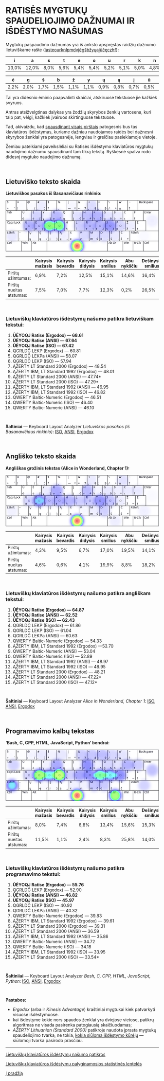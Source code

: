 
# RATISĖS MYGTUKŲ SPAUDELIOJIMO DAŽNUMAI IR IŠDĖSTYMO NAŠUMAS

Mygtukų paspaudimo dažnumas yra iš anksto apspręstas raidžių dažnumo lietuviškame rašte ([iasteourknlpmdvjėgšbžyųąįūčęczhf](lt-raidziu-daznumas.txt)):

|  i  |  a  |  s  |  t  |  e  |  o  |  u  |  r  |  k  |  n  |  l  |  p  |  m  |  d  |  v  |  j  |
|-----|-----|-----|-----|-----|-----|-----|-----|-----|-----|-----|-----|-----|-----|-----|-----|
|13,0%|12,0%| 8,0%| 5,6%| 5,4%| 5,4%| 5,2%| 5,1%| 5,0%| 4,8%| 3,2%| 3,0%| 3,0%| 2,7%| 2,5%| 2,2%|

|  ė  |  g  |  š  |  b  |  ž  |  y  |  ų  |  ą  |  į  |  ū  |  č  |  ę  |  c  |  z  |  h  |  f  |
|-----|-----|-----|-----|-----|-----|-----|-----|-----|-----|-----|-----|-----|-----|-----|-----|
| 2,2%| 2,0%| 1,7%| 1,5%| 1,1%| 1,1%| 0,9%| 0,8%| 0,7%| 0,5%| 0,4%| 0,4%| 0,2%| 0,2%| 0,1%| 0,1%|

Tai yra didesnio ėminio paapvalinti skaičiai, atskiruose tekstuose jie kažkiek svyruos.

Antras atsižvelgtinas dalykas yra žodžių skyrybos ženklų vartosena, kuri taip pat, vėlgi, kažkiek įvairuos skirtinguose tekstuose.

Tad, akivaizdu, kad [spausdinant visais pirštais](spausdinimo-visais-pirstais-tvarka.md) patogesnis bus tas klaviatūros išdėstymas, kuriame dažniau naudojamos raidės bei dažnesni skyrybos ženklai yra patogesnėje, lengviau ir greičiau pasiekiamoje vietoje.

Žemiau pateikiami paveikslėliai su Ratisės išdėstymo klaviatūros mygtukų naudojimo dažnumu spausdinant tam tikrą tekstą. Ryškesnė spalva rodo didesnį mygtuko naudojimo dažnumą.

<br>

## Lietuviško teksto skaida

__Lietuviškos pasakos iš Basanavičiaus rinkinio:__

![Mygtukų naudojimas Ratisės išdėstyme renkant lietuvišką tekstą](images/ratises-mygtuku-naudojimas.png)

||Kairysis mažasis|Kairysis bevardis|Kairysis didysis|Kairysis smilius|Abu nykščiu|Dešinysis smilius|Dešinysis didysis|Dešinysis bevardis|Dešinysis mažasis|
|------------------------|----------|-----------|----------|----------|--------|----------|----------|-----------|----------|
|    Pirštų užimtumas:   |   6,9%   |   7,2%    |   12,5%  |   15,1%  |  14,6% |   16,4%  |   12,4%  |    8,8%   |   6,3%   |
|Pirštų nueitas atstumas:|   7,5%   |   7,0%    |    7,7%  |   12,3%  |   0,2% |   26,5%  |   20,9%  |    5,9%   |  12,0%   |

<br>

### Lietuviškų klaviatūros išdėstymų našumo patikra lietuviškam tekstui:

   1. __ŪĖYOQJ Ratise (Ergodox) — 68.61__
   2. __ŪĖYOQJ Ratise (ANSI) — 67.64__
   3. __ŪĖYOQJ Ratise (ISO) — 67.42__
   4. QGRLDČ LEKP (Ergodox) — 60.81
   5. QGRLDČ LEKPa (ANSI) — 58.07
   6. QGRLDČ LEKP (ISO) — 57.94
   7. ĄŽERTY LT Standard 2000 (Ergodox) — 48.54
   8. ĄŽERTY IBM, LT Standard 1992 (Ergodox) — 48.01
   9. ĄŽERTY LT Standard 2000 (ANSI) — 47.74*
   10. ĄŽERTY LT Standard 2000 (ISO) — 47.29*
   11. ĄŽERTY IBM, LT Standard 1992 (ANSI) — 46.95
   12. ĄŽERTY IBM, LT Standard 1992 (ISO) — 46.82
   13. QWERTY Baltic-Numeric (Ergodox) — 46.51
   14. QWERTY Baltic-Numeric (ISO) — 46.40
   15. QWERTY Baltic-Numeric (ANSI) — 46.10

<br>

__Šaltiniai__ — Keyboard Layout Analyzer _Lietuviškos pasakos (iš Basanavičiaus rinkinio)_: [ISO](http://patorjk.com/keyboard-layout-analyzer/#/load/STk23sfB), [ANSI](http://patorjk.com/keyboard-layout-analyzer/#/load/rQDGFz81), [Ergodox](http://patorjk.com/keyboard-layout-analyzer/#/load/j3vlH9WZ)

<br>

## Angliško teksto skaida

__Angliškas grožinis tekstas (Alice in Wonderland, Chapter 1):__

![Mygtukų naudojimas Ratisės išdėstyme renkant anglišką tekstą](images/ratises-mygtuku-naudojimas-angliskas.png)

||Kairysis mažasis|Kairysis bevardis|Kairysis didysis|Kairysis smilius|Abu nykščiu|Dešinysis smilius|Dešinysis didysis|Dešinysis bevardis|Dešinysis mažasis|
|------------------------|----------|-----------|----------|----------|--------|----------|----------|-----------|----------|
|    Pirštų užimtumas:   |   4,3%   |   9,5%    |    6,7%  |   17,0%  |  19,5% |   14,1%  |   13,1%  |    6,3%   |   9,4%   |
|Pirštų nueitas atstumas:|   4,6%   |   0,6%    |    4,1%  |   19,9%  |   8,8% |   18,2%  |   13,9%  |    4,0%   |  25,8%   |

<br>

### Lietuviškų klaviatūros išdėstymų našumo patikra angliškam tekstui:

   1. __ŪĖYOQJ Ratise (Ergodox) — 64.87__
   2. __ŪĖYOQJ Ratise (ANSI) — 62.52__
   3. __ŪĖYOQJ Ratise (ISO) — 62.43__
   4. QGRLDČ LEKP (Ergodox) — 61.86
   5. QGRLDČ LEKP (ISO) — 61.04
   6. QGRLDČ LEKPa (ANSI) — 60.63
   7. QWERTY Baltic-Numeric (Ergodox) — 54.33
   8. ĄŽERTY IBM, LT Standard 1992 (Ergodox) —53.70
   9. QWERTY Baltic-Numeric (ANSI) — 53.04
   10. QWERTY Baltic-Numeric (ISO) — 52.89
   11. ĄŽERTY IBM, LT Standard 1992 (ANSI) — 48.97
   12. ĄŽERTY IBM, LT Standard 1992 (ISO) — 48.95
   13. ĄŽERTY LT Standard 2000 (Ergodox) — 48.21
   14. ĄŽERTY LT Standard 2000 (ANSI) — 47.22*
   15. ĄŽERTY LT Standard 2000 (ISO) — 47.12*

<br>

__Šaltiniai__ — Keyboard Layout Analyzer _Alice in Wonderland, Chapter 1_: [ISO](http://patorjk.com/keyboard-layout-analyzer/#/load/8cXCDNrm), [ANSI](http://patorjk.com/keyboard-layout-analyzer/#/load/88skV92F), [Ergodox](http://patorjk.com/keyboard-layout-analyzer/#/load/z12tW3Lb)

<br>

## Programavimo kalbų tekstas

__‘Bash, C, CPP, HTML, JavaScript, Python’ bendrai:__

![Mygtukų naudojimas Ratisės išdėstyme renkant programavimo kalbų tekstą](images/ratises-mygtuku-naudojimas-programavimas.png)

||Kairysis mažasis|Kairysis bevardis|Kairysis didysis|Kairysis smilius|Abu nykščiu|Dešinysis smilius|Dešinysis didysis|Dešinysis bevardis|Dešinysis mažasis|
|------------------------|----------|-----------|----------|----------|--------|----------|----------|-----------|----------|
|    Pirštų užimtumas:   |   8,0%   |   7,4%    |   6,8%   |   13,4%  |  15,6% |   15,3%  |   9,9%   |    9,8%   |   13,9%  |
|Pirštų nueitas atstumas:|  11,5%   |   1,1%    |   2,4%   |    8,3%  |  25,8% |   14,0%  |   6,8%   |    9,1%   |   20,9%  |

<br>

### Lietuviškų klaviatūros išdėstymų našumo patikra programavimo tekstui:

   1. __ŪĖYOQJ Ratise (Ergodox) — 55.76__
   2. QGRLDČ LEKP (Ergodox) — 52.90
   3. __ŪĖYOQJ Ratise (ANSI) — 46.82__
   4. __ŪĖYOQJ Ratise (ISO) — 45.97__
   5. QGRLDČ LEKP (ISO) — 40.92
   6. QGRLDČ LEKPa (ANSI) — 40.32
   7. QWERTY Baltic-Numeric (Ergodox) — 39.83
   8. ĄŽERTY IBM, LT Standard 1992 (Ergodox) — 39.61
   9. ĄŽERTY LT Standard 2000 (Ergodox) — 39.31
   10. ĄŽERTY LT Standard 2000 (ANSI) — 36.59
   11. ĄŽERTY IBM, LT Standard 1992 (ANSI) — 35.86
   12. QWERTY Baltic-Numeric (ANSI) — 34.72
   13. QWERTY Baltic-Numeric (ISO) — 34.18
   14. ĄŽERTY IBM, LT Standard 1992 (ISO) — 33.95
   15. ĄŽERTY LT Standard 2000 (ISO) — 33.54*

<br>

__Šaltiniiai__ — Keyboard Layout Analyzer _Bash, C, CPP, HTML, JavaScript, Python_: [ISO](http://patorjk.com/keyboard-layout-analyzer/#/load/Qz6cKHCn), [ANSI](http://patorjk.com/keyboard-layout-analyzer/#/load/5KK2VlQ1), [Ergodox](http://patorjk.com/keyboard-layout-analyzer/#/load/sBxvL6Kx)

<br>

__Pastabos:__

- _Ergodox_ (arba ir _Kinesis Advantage_) kraštiniai mygtukai kiek patvarkyti visuose išdėstymuose.
- kai išdėstyme kokie nors spaudos ženklai yra dviejose vietose, patikrų algoritmas ne visada pasirenka patogiausią skaičiuodamas;
- _AŽERTY Lithuanian (Standard 2000)_ patikroje naudota įprasta mygtukų spaudeliojimo tvarka, ne tokia, [kokia siūloma išdėstymo kūrėjų](http://www.ims.mii.lt/klav/raida.html) — siūlomoji tvarka pasirodo prasčiau.

-------------------------

[Lietuviškų klaviatūros išdėstymų našumo patikros](https://albuck.github.io/lithuanian-keyboard-layouts/lt-isdestymu-patikros.html)

[Lietuviškų klaviatūros išdėstymų palyginamosios statistinės lentelės](https://albuck.github.io/lithuanian-keyboard-layouts/lt-isdestymu-statistines-lenteles.html)

[Į pradžią](../README.md)
